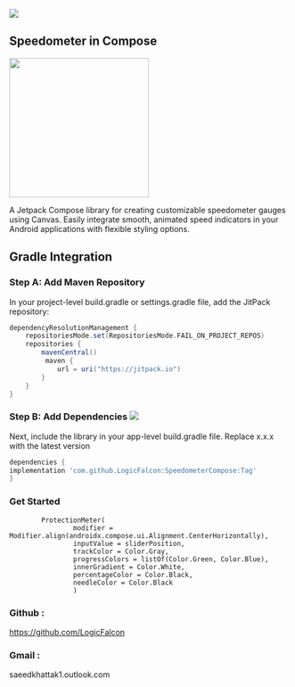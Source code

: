 [![](https://jitpack.io/v/LogicFalcon/SpeedometerCompose.svg)](https://jitpack.io/#LogicFalcon/SpeedometerCompose)

## Speedometer in Compose
<img src="https://github.com/user-attachments/assets/bc911d28-6de1-460d-91ae-b93fcffc2528" width="250" />

A Jetpack Compose library for creating customizable speedometer gauges using Canvas. Easily integrate smooth, animated speed indicators in your Android applications with flexible styling options.

## Gradle Integration

### Step A: Add Maven Repository
In your project-level build.gradle or settings.gradle file, add the JitPack repository:

```groovy
dependencyResolutionManagement {
    repositoriesMode.set(RepositoriesMode.FAIL_ON_PROJECT_REPOS)
    repositories {
        mavenCentral()
         maven {
            url = uri("https://jitpack.io")
        }
    }
}
```

### Step B: Add Dependencies [![](https://jitpack.io/v/LogicFalcon/SpeedometerCompose.svg)](https://jitpack.io/#LogicFalcon/SpeedometerCompose)

Next, include the library in your app-level build.gradle file. Replace x.x.x with the latest version

```groovy
dependencies {
implementation 'com.github.LogicFalcon:SpeedometerCompose:Tag'
}
```

### Get Started

            ProtectionMeter(
                    modifier = Modifier.align(androidx.compose.ui.Alignment.CenterHorizontally),
                    inputValue = sliderPosition,
                    trackColor = Color.Gray,
                    progressColors = listOf(Color.Green, Color.Blue),
                    innerGradient = Color.White,
                    percentageColor = Color.Black,
                    needleColor = Color.Black
                    )


### Github : 
https://github.com/LogicFalcon

### Gmail :
saeedkhattak1.outlook.com


